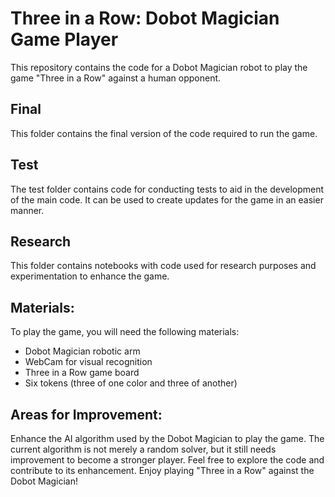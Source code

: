 # Three in a Row: Dobot Magician Game Player
This repository contains the code for a Dobot Magician robot to play the game "Three in a Row" against a human opponent.

## Final
This folder contains the final version of the code required to run the game.

## Test
The test folder contains code for conducting tests to aid in the development of the main code. It can be used to create updates for the game in an easier manner.

## Research
This folder contains notebooks with code used for research purposes and experimentation to enhance the game.

## Materials:
To play the game, you will need the following materials:

- Dobot Magician robotic arm
- WebCam for visual recognition
- Three in a Row game board
- Six tokens (three of one color and three of another)

## Areas for Improvement:
Enhance the AI algorithm used by the Dobot Magician to play the game. The current algorithm is not merely a random solver, but it still needs improvement to become a stronger player.
Feel free to explore the code and contribute to its enhancement. Enjoy playing "Three in a Row" against the Dobot Magician!
